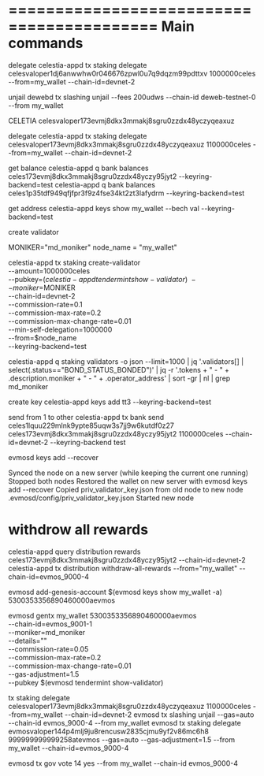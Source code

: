 ==========================================
Main commands
==========================================
delegate
celestia-appd tx staking delegate celesvaloper1dj6anwwhw0r046676zpwl0u7q9dqzm99pdttxv 1000000celes --from=my_wallet --chain-id=devnet-2

unjail
dewebd tx slashing unjail  --fees 200udws --chain-id deweb-testnet-0 --from my_wallet




CELETIA
celesvaloper173evmj8dkx3mmakj8sgru0zzdx48yczyqeaxuz

delegate
celestia-appd tx staking delegate celesvaloper173evmj8dkx3mmakj8sgru0zzdx48yczyqeaxuz 1100000celes --from=my_wallet --chain-id=devnet-2


get balance
 celestia-appd q bank balances celes173evmj8dkx3mmakj8sgru0zzdx48yczy95jyt2 --keyring-backend=test
 celestia-appd q bank balances celes1p35tdf949qfjfpr3f9z4fse34kt2zt3lafydrm --keyring-backend=test

get address
 celestia-appd keys show my_wallet --bech val --keyring-backend=test


create validator

MONIKER="md_moniker"
node_name = "my_wallet"

celestia-appd tx staking create-validator \
 --amount=1000000celes \
 --pubkey=$(celestia-appd tendermint show-validator) \
 --moniker=$MONIKER \
 --chain-id=devnet-2 \
 --commission-rate=0.1 \
 --commission-max-rate=0.2 \
 --commission-max-change-rate=0.01 \
 --min-self-delegation=1000000 \
 --from=$node_name \
 --keyring-backend=test



celestia-appd q staking validators -o json --limit=1000 | jq '.validators[] | select(.status=="BOND_STATUS_BONDED")' | jq -r '.tokens + " - " + .description.moniker + " - " + .operator_address' | sort -gr | nl | grep md_moniker

create key
celestia-appd keys add tt3 --keyring-backend=test

send from 1 to other
celestia-appd tx bank send celes1lquu229mlnk9ypte85uqw3s7jj9w6kutdf0z27 celes173evmj8dkx3mmakj8sgru0zzdx48yczy95jyt2 1100000celes --chain-id=devnet-2 --keyring-backend test


evmosd keys add <wallet> --recover 



 Synced the node on a new server (while keeping the current one running)
 Stopped both nodes
 Restored the wallet on new server with evmosd keys add <wallet> --recover 
 Copied priv_validator_key.json from old node to new node  .evmosd/config/priv_validator_key.json
 Started new node
 
withdrow all rewards
======================


celestia-appd  query distribution rewards celes173evmj8dkx3mmakj8sgru0zzdx48yczy95jyt2 --chain-id=devnet-2
celestia-appd  tx distribution withdraw-all-rewards --from="my_wallet" --chain-id=evmos_9000-4


evmosd add-genesis-account $(evmosd keys show my_wallet -a) 5300353356890460000aevmos

evmosd gentx my_wallet 5300353356890460000aevmos \
  --chain-id=evmos_9001-1 \
  --moniker=md_moniker \
  --details="" \
  --commission-rate=0.05 \
  --commission-max-rate=0.2 \
  --commission-max-change-rate=0.01 \
  --gas-adjustment=1.5 \
  --pubkey $(evmosd tendermint show-validator) 



tx staking delegate celesvaloper173evmj8dkx3mmakj8sgru0zzdx48yczyqeaxuz 1100000celes --from=my_wallet --chain-id=devnet-2
evmosd tx slashing unjail  --gas=auto --chain-id evmos_9000-4 --from my_wallet
evmosd tx staking delegate evmosvaloper144p4mlj9ju8rencusw2835cjmu9yf2v86mc6h8 999999999999258atevmos --gas=auto --gas-adjustment=1.5   --from my_wallet --chain-id=evmos_9000-4


evmosd tx gov vote 14 yes --from my_wallet --chain-id evmos_9000-4
